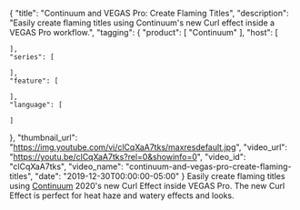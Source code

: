 {
  "title": "Continuum and VEGAS Pro: Create Flaming Titles",
  "description": "Easily create flaming titles using Continuum's new Curl effect inside a VEGAS Pro workflow.",
  "tagging": {
    "product": [
      "Continuum"
    ],
    "host": [

    ],
    "series": [

    ],
    "feature": [

    ],
    "language": [

    ]
  },
  "thumbnail_url": "https://img.youtube.com/vi/clCqXaA7tks/maxresdefault.jpg",
  "video_url": "https://youtu.be/clCqXaA7tks?rel=0&showinfo=0",
  "video_id": "clCqXaA7tks",
  "video_name": "continuum-and-vegas-pro-create-flaming-titles",
  "date": "2019-12-30T00:00:00-05:00"
}
Easily create flaming titles using [Continuum](https://borisfx.com/products/continuum/ "Boris FX Continuum") 2020's new Curl Effect inside VEGAS Pro. The new Curl Effect is perfect for heat haze and watery effects and looks.
